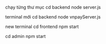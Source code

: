 chạy từng thư mục
cd backend
node server.js


terminal mới
cd backend
node vnpayServer.js


new terminal
cd frontend 
npm start

cd admin
npm start
